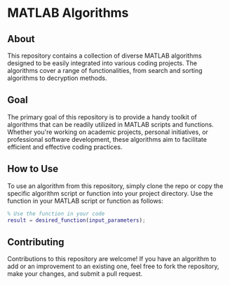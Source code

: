 # MATLAB Algorithms

## About
This repository contains a collection of diverse MATLAB algorithms designed to be easily integrated into various coding projects. The algorithms cover a range of functionalities, from search and sorting algorithms to decryption methods.

## Goal
The primary goal of this repository is to provide a handy toolkit of algorithms that can be readily utilized in MATLAB scripts and functions. Whether you're working on academic projects, personal initiatives, or professional software development, these algorithms aim to facilitate efficient and effective coding practices.

## How to Use
To use an algorithm from this repository, simply clone the repo or copy the specific algorithm script or function into your project directory. Use the function in your MATLAB script or function as follows:

```matlab
% Use the function in your code
result = desired_function(input_parameters);
```
## Contributing
Contributions to this repository are welcome! If you have an algorithm to add or an improvement to an existing one, feel free to fork the repository, make your changes, and submit a pull request.
